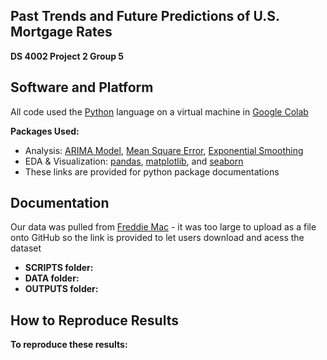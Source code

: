 ## **Past Trends and Future Predictions of U.S. Mortgage Rates**
**DS 4002 Project 2 Group 5**

## Software and Platform 
All code used the [Python](https://www.python.org/downloads/) language on a virtual machine in [Google Colab](https://colab.research.google.com/) 

**Packages Used:**
* Analysis: [ARIMA Model]([https://pypi.org/project/vaderSentiment/](https://www.geeksforgeeks.org/python-arima-model-for-time-series-forecasting/)), [Mean Square Error](https://scikit-learn.org/1.5/modules/generated/sklearn.metrics.mean_squared_error.html), [Exponential Smoothing](https://www.statsmodels.org/dev/generated/statsmodels.tsa.holtwinters.ExponentialSmoothing.html) 
* EDA & Visualization: [pandas](https://pypi.org/project/pandas/), [matplotlib](https://pypi.org/project/matplotlib/), and [seaborn](https://pypi.org/project/seaborn/) 
* These links are provided for python package documentations  
  
## Documentation 
Our data was pulled from [Freddie Mac]([https://www.kaggle.com/datasets/manchunhui/us-election-2020-tweets/data](https://www.freddiemac.com/pmms)) - it was too large to upload as a file onto GitHub so the link is provided to let users download and acess the dataset 

* **SCRIPTS folder:** 
* **DATA folder:** 
* **OUTPUTS folder:** 

## How to Reproduce Results 
**To reproduce these results:**
